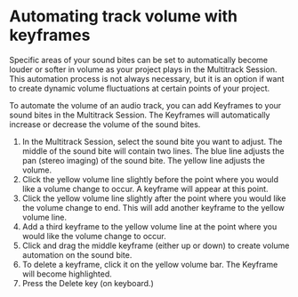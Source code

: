 # Automating track volume with keyframes

Specific areas of your sound bites can be set to automatically become louder or softer in volume as your project plays in the Multitrack Session. This automation process is not always necessary, but it is an option if want to create dynamic volume fluctuations at certain points of your project.

To automate the volume of an audio track, you can add Keyframes to your sound bites in the Multitrack Session. The Keyframes will automatically increase or decrease the volume of the sound bites.

1. In the Multitrack Session, select the sound bite you want to adjust. The middle of the sound bite will contain two lines. The blue line adjusts the pan (stereo imaging) of the sound bite. The yellow line adjusts the volume. 
2. Click the yellow volume line slightly before the point where you would like a volume change to occur. A keyframe will appear at this point.
3. Click the yellow volume line slightly after the point where you would like the volume change to end. This will add another keyframe to the yellow volume line. 
4. Add a third keyframe to the yellow volume line at the point where you would like the volume change to occur.
5. Click and drag the middle keyframe (either up or down) to create volume automation on the sound bite.
6. To delete a keyframe, click it on the yellow volume bar. The Keyframe will become highlighted. 
7. Press the Delete key (on keyboard.)